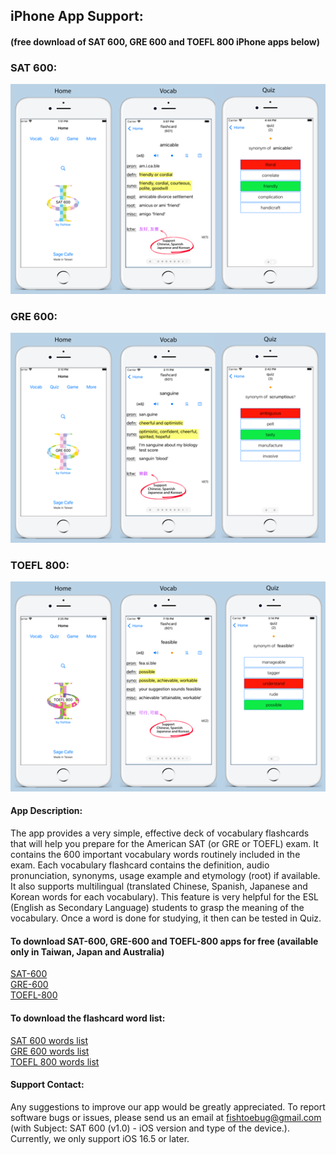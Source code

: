 ## iPhone App Support:

#### (free download of SAT 600, GRE 600 and TOEFL 800 iPhone apps below)

### SAT 600:
![SAT_URL_Image](/SAT_5.5_URL_image-518x345.png)

### GRE 600:
![GRE_URL_Image](/GRE_5.5_URL_image-518x345.png)

### TOEFL 800:
![TOEFL_URL_Image](/TOEFL_5.5_URL_image-518x345.png)


#### App Description:
The app provides a very simple, effective deck of vocabulary flashcards that will help you prepare for the American SAT (or GRE or TOEFL) exam. It contains the 600 important vocabulary words routinely included in the exam.  Each vocabulary flashcard contains the definition, audio pronunciation, synonyms, usage example and etymology (root) if available.  It also supports multilingual (translated Chinese, Spanish, Japanese and Korean words for each vocabulary).  This feature is very helpful for the ESL (English as Secondary Language) students to grasp the meaning of the vocabulary.  Once a word is done for studying, it then can be tested in Quiz.

#### To download SAT-600, GRE-600 and TOEFL-800 apps for free (available only in Taiwan, Japan and Australia)
[SAT-600](https://apps.apple.com/tw/app/fishtoe-sat/id1642123199?l=en-GB)       
[GRE-600](https://apps.apple.com/tw/app/fishtoe-gre/id6443974879?l=en-GB)       
[TOEFL-800](https://apps.apple.com/tw/app/fishtoe-toefl/id6449369741?l=en-GB)       

#### To download the flashcard word list:
[SAT 600 words list](/SAT_words_600)      
[GRE 600 words list](/GRE_words_600)      
[TOEFL 800 words list](/TOEFL_words_800)

#### Support Contact:
Any suggestions to improve our app would be greatly appreciated.  To report software bugs or issues, please send us an email at fishtoebug@gmail.com (with Subject: SAT 600 (v1.0) - iOS version and type of the device.).  Currently, we only support iOS 16.5 or later.

